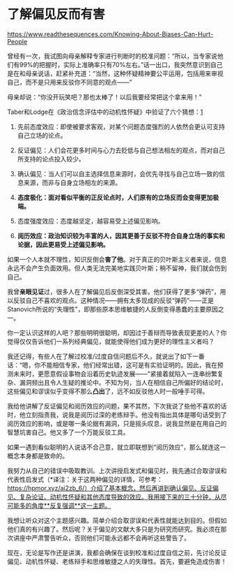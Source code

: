 # 了解偏见反而有害

https://www.readthesequences.com/Knowing-About-Biases-Can-Hurt-People

曾经有一次，我试图向母亲解释专家进行判断时的校准问题：“所以，当专家说他们有99%的把握时，实际上准确率只有70%左右。”话一出口，我突然意识到自己是在和母亲说话，赶紧补充道：“当然，这种怀疑精神要公平运用，包括用来审视自己，而不是只用来反驳你不同意的观点——”

母亲却说：“你没开玩笑吧？那也太棒了！以后我要经常把这个拿来用！”

Taber和Lodge在《政治信念评估中的动机性怀疑》中验证了六个猜想：[1](https://www.readthesequences.com/Knowing-About-Biases-Can-Hurt-People#footnote1)

1. 先前态度效应：即使被要求客观，对某个问题态度强烈的人依然会更认可支持自己立场的论点。

2. 反证偏见：人们会花更多时间与心力去贬低与自己想法相左的观点，而对自己所支持的论点投入较少。

3. 确认偏见：当人们可以自主选择信息来源时，会优先寻找与自己立场一致的信息来源，而非与自身立场相左的来源。

4. **态度极化：面对看似平衡的正反论点时，人们原有的立场反而会变得更加极端。**

5. 态度强度效应：态度越坚定，越容易受上述偏见影响。

6. **阅历效应：政治知识较为丰富的人，因其更善于反驳不符合自身立场的事实和论据，因此更易受上述偏见影响。**

如果一个人本就不理性，知识反倒会**害了他**。对于真正的贝叶斯主义者来说，信息永远不会产生负面效用。但人类无法完美地实践贝叶斯；稍不留神，我们就会伤到自己。

我曾**亲眼见证**过，很多人在了解偏见后反倒深受其害。他们获得了更多“弹药”，用以反驳自己不喜欢的观点。这种情况——拥有太多现成的反驳“弹药”——正是Stanovich所说的“失理性”，即那些原本思维敏捷的人反倒变得愚蠢的主要原因之一。

你一定认识这样的人吧？那些明明很聪明，却因过于善辩而导致表现更差的人？你觉得仅仅告诉他们一系列经典偏见，就能使得他们成为更好的理性主义者吗？

我还记得，有些人在了解过校准/过度自信问题后不久，就说出了如下一番话：“嗯，你不能相信专家，他们经常出错，这可是有实验证明的。因此，我在预测未来时，更愿意假设事物会沿着历史轨迹发展——”紧接着就陷入一连串纷繁复杂、漏洞频出且令人生疑的推论中。不知为何，当人在相信自己所偏好的结论时，这些偏见和谬误似乎变得不那么**凸出**了，远不如反驳他人时一般唾手可得。

我给他讲解了反证偏见和阅历效应的问题，果不其然，下次我说了些他不喜欢的话时，他立刻指责我，说我是阅历过深的老练辩手。他没有指出具体是哪句话受到了阅历效应的影响，或是哪一条论据有漏洞，只是摇头叹息，说我显然是在用自己的智慧坑害自己。他又多了一个万能反驳工具。

如果一遇到看似聪明的人说话不合己意，就立即联想到“阅历效应”，那么就连这一概念本身都是致命的。

我努力从自己的错误中吸取教训。上次讲授启发式和偏见时，我先通过合取谬误和代表性启发式（*译注：关于这两种偏见的详情，可参考：https://hpmor.xyz/ai2zb_6/）介绍了基本概念，然后再讲到确认偏见、反证偏见、复杂论证、动机性怀疑和其他态度导致的效应。我用接下来的三十分钟，从尽可能多的角度**反复强调**这一主题。

我想让听众对这个主题感兴趣。简单介绍合取谬误和代表性就能达到目的。但假如他们真的有兴趣了。然后呢？关于偏见的文献大多只是为研究而研究。我必须在那次讲座中严肃警告听众，否则他们可能永远都不会再听这些警告了。

现在，无论是写作还是讲演，我都会确保在谈到校准和过度自信之前，先讨论反证偏见、动机性怀疑、老练辩手和思维敏捷之人的失理性。首先，要避免造成伤害！